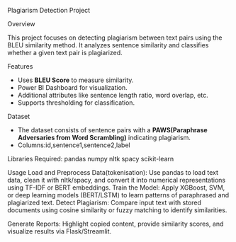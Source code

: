 Plagiarism Detection Project 

Overview

This project focuses on detecting plagiarism between text pairs using the BLEU similarity method. It analyzes sentence similarity and classifies whether a given text pair is plagiarized.

Features
- Uses **BLEU Score** to measure similarity.
- Power BI Dashboard for visualization.
- Additional attributes like sentence length ratio, word overlap, etc.
- Supports thresholding for classification.

Dataset
- The dataset consists of sentence pairs with a **PAWS(Paraphrase Adversaries from Word Scrambling)** indicating plagiarism.
- Columns:id,sentence1,sentence2,label 

Libraries Required:
pandas
numpy
nltk
spacy
scikit-learn

Usage
Load and Preprocess Data(tokenisation):
Use pandas to load text data, clean  it with nltk/spacy, and convert it into numerical representations using TF-IDF or BERT embeddings.
Train the Model: Apply XGBoost, SVM, or deep learning models (BERT/LSTM) to learn patterns of paraphrased and plagiarized text.
Detect Plagiarism: Compare input text with stored documents using cosine similarity or fuzzy matching to identify similarities.

Generate Reports: Highlight copied content, provide similarity scores, and visualize results via Flask/Streamlit.
